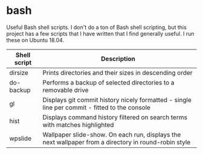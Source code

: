 # bash
Useful Bash shell scripts. I don't do a ton of Bash shell scripting, but this project has a few scripts that I have written that I find generally useful. I run these on Ubuntu 18.04.

| Shell script | Description |
| --- | --- |
| dirsize | Prints directories and their sizes in descending order |
| do-backup | Performs a backup of selected directories to a removable drive |
| gl | Displays git commit history nicely formatted - single line per commit - fitted to the console |
| hist | Displays command history filtered on search terms with matches highlighted |
| wpslide | Wallpaper slide-show. On each run, displays the next wallpaper from a directory in round-robin style |
